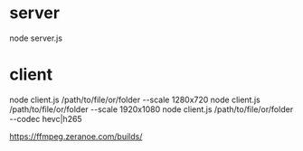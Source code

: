 server
======
node server.js


client
======
node client.js /path/to/file/or/folder --scale 1280x720
node client.js /path/to/file/or/folder --scale 1920x1080
node client.js /path/to/file/or/folder --codec hevc|h265



https://ffmpeg.zeranoe.com/builds/
